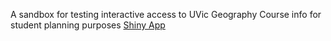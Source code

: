 A sandbox for testing interactive access to UVic Geography Course info for student planning purposes
[Shiny App](https://wendyanthony.shinyapps.io/GeogInteract-app/)
